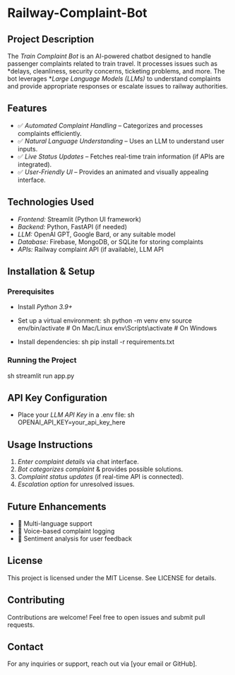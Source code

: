 # Railway-Complaint-Bot


## Project Description
The *Train Complaint Bot* is an AI-powered chatbot designed to handle passenger complaints related to train travel. It processes issues such as *delays, cleanliness, security concerns, ticketing problems, and more. The bot leverages **Large Language Models (LLMs)* to understand complaints and provide appropriate responses or escalate issues to railway authorities.

## Features
- ✅ *Automated Complaint Handling* – Categorizes and processes complaints efficiently.
- ✅ *Natural Language Understanding* – Uses an LLM to understand user inputs.
- ✅ *Live Status Updates* – Fetches real-time train information (if APIs are integrated).
- ✅ *User-Friendly UI* – Provides an animated and visually appealing interface.

## Technologies Used
- *Frontend:* Streamlit (Python UI framework)
- *Backend:* Python, FastAPI (if needed)
- *LLM:* OpenAI GPT, Google Bard, or any suitable model
- *Database:* Firebase, MongoDB, or SQLite for storing complaints
- *APIs:* Railway complaint API (if available), LLM API

## Installation & Setup
### Prerequisites
- Install *Python 3.9+*
- Set up a virtual environment:
  sh
  python -m venv env
  source env/bin/activate  # On Mac/Linux
  env\Scripts\activate  # On Windows
  
- Install dependencies:
  sh
  pip install -r requirements.txt
  

### Running the Project
sh
streamlit run app.py


## API Key Configuration
- Place your *LLM API Key* in a .env file:
  sh
  OPENAI_API_KEY=your_api_key_here
  

## Usage Instructions
1. *Enter complaint details* via chat interface.
2. *Bot categorizes complaint* & provides possible solutions.
3. *Complaint status updates* (if real-time API is connected).
4. *Escalation option* for unresolved issues.

## Future Enhancements
- 🔹 Multi-language support
- 🔹 Voice-based complaint logging
- 🔹 Sentiment analysis for user feedback

## License
This project is licensed under the MIT License. See LICENSE for details.

## Contributing
Contributions are welcome! Feel free to open issues and submit pull requests.

## Contact
For any inquiries or support, reach out via [your email or GitHub].
